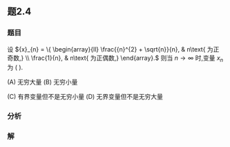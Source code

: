 ## 题2.4
### 题目
设 ${x}_{n} = \{  \begin{array}{ll} \frac{{n}^{2} + \sqrt{n}}{n}, & n\text{ 为正奇数,} \\  \frac{1}{n}, & n\text{ 为正偶数,} \end{array}.$ 则当 $n \rightarrow  \infty$ 时,变量 ${x}_{n}$ 为 ( ).

(A) 无穷大量 (B) 无穷小量

(C) 有界变量但不是无穷小量 (D) 无界变量但不是无穷大量
### 分析

### 解
